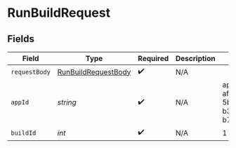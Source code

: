 # RunBuildRequest


## Fields

| Field                                                                 | Type                                                                  | Required                                                              | Description                                                           | Example                                                               |
| --------------------------------------------------------------------- | --------------------------------------------------------------------- | --------------------------------------------------------------------- | --------------------------------------------------------------------- | --------------------------------------------------------------------- |
| `requestBody`                                                         | [RunBuildRequestBody](../../models/operations/RunBuildRequestBody.md) | :heavy_check_mark:                                                    | N/A                                                                   |                                                                       |
| `appId`                                                               | *string*                                                              | :heavy_check_mark:                                                    | N/A                                                                   | app-af469a92-5b45-4565-b3c4-b79878de67d2                              |
| `buildId`                                                             | *int*                                                                 | :heavy_check_mark:                                                    | N/A                                                                   | 1                                                                     |